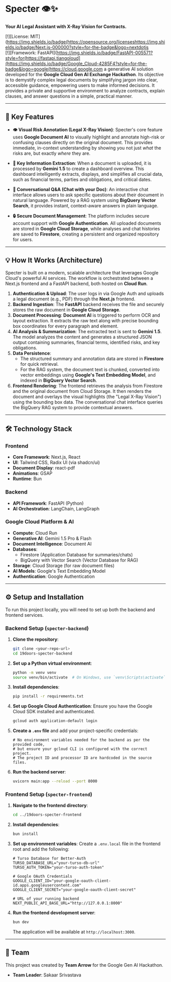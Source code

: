 # Specter 👁️✨

**Your AI Legal Assistant with X-Ray Vision for Contracts.**

[!][License: MIT](https://img.shields.io/badge(https://opensource.org/licenseshttps://img.shields.io/badge/Next.js-000000?style=for-the-badge&logo=nextdotjs  
[!][Framework: FastAPI](https://img.shields.io/badge/FastAPI-005571?style=for(https://fastapi.tiangoloud](https://img.shields.io/badge/Google_Cloud-4285F4?style=for-the-badge&logo=google(https://cloud.google.com a generative AI solution developed for the **Google Cloud Gen AI Exchange Hackathon**. Its objective is to demystify complex legal documents by simplifying jargon into clear, accessible guidance, empowering users to make informed decisions. It provides a private and supportive environment to analyze contracts, explain clauses, and answer questions in a simple, practical manner.

***

## 🚀 Key Features

* **👁️ Visual Risk Annotation (Legal X-Ray Vision)**: Specter's core feature uses **Google Document AI** to visually highlight and annotate high-risk or confusing clauses directly on the original document. This provides immediate, in-context understanding by showing you not just *what* the risks are, but exactly *where* they are.

* **📝 Key Information Extraction**: When a document is uploaded, it is processed by **Gemini 1.5** to create a dashboard overview. This dashboard intelligently extracts, displays, and simplifies all crucial data, such as financial terms, parties and obligations, and critical dates.

* **💬 Conversational Q&A (Chat with your Doc)**: An interactive chat interface allows users to ask specific questions about their document in natural language. Powered by a RAG system using **BigQuery Vector Search**, it provides instant, context-aware answers in plain language.

* **🔒 Secure Document Management**: The platform includes secure account support with **Google Authentication**. All uploaded documents are stored in **Google Cloud Storage**, while analyses and chat histories are saved to **Firestore**, creating a persistent and organized repository for users.

***

## 💡 How It Works (Architecture)

Specter is built on a modern, scalable architecture that leverages Google Cloud's powerful AI services. The workflow is orchestrated between a Next.js frontend and a FastAPI backend, both hosted on **Cloud Run**.

1. **Authentication & Upload**: The user logs in via Google Auth and uploads a legal document (e.g., PDF) through the **Next.js** frontend.  
2. **Backend Ingestion**: The **FastAPI** backend receives the file and securely stores the raw document in **Google Cloud Storage**.  
3. **Document Processing**: **Document AI** is triggered to perform OCR and layout extraction. It extracts the raw text along with precise bounding box coordinates for every paragraph and element.  
4. **AI Analysis & Summarization**: The extracted text is sent to **Gemini 1.5**. The model analyzes the content and generates a structured JSON output containing summaries, financial terms, identified risks, and key obligations.  
5. **Data Persistence**:  
   * The structured summary and annotation data are stored in **Firestore** for quick retrieval.  
   * For the RAG system, the document text is chunked, converted into vector embeddings using **Google's Text Embedding Model**, and indexed in **BigQuery Vector Search**.  
6. **Frontend Rendering**: The frontend retrieves the analysis from Firestore and the original document from Cloud Storage. It then renders the document and overlays the visual highlights (the "Legal X-Ray Vision") using the bounding box data. The conversational chat interface queries the BigQuery RAG system to provide contextual answers.

***

## 🛠️ Technology Stack

### Frontend
* **Core Framework**: Next.js, React  
* **UI**: Tailwind CSS, Radix UI (via shadcn/ui)  
* **Document Display**: react-pdf  
* **Animations**: GSAP  
* **Runtime**: Bun  

### Backend
* **API Framework**: FastAPI (Python)  
* **AI Orchestration**: LangChain, LangGraph  

### Google Cloud Platform & AI
* **Compute**: Cloud Run  
* **Generative AI**: Gemini 1.5 Pro & Flash  
* **Document Intelligence**: Document AI  
* **Databases**:  
  * Firestore (Application Database for summaries/chats)  
  * BigQuery with Vector Search (Vector Database for RAG)  
* **Storage**: Cloud Storage (for raw document files)  
* **AI Models**: Google's Text Embedding Model  
* **Authentication**: Google Authentication  

***

## ⚙️ Setup and Installation

To run this project locally, you will need to set up both the backend and frontend services.

### Backend Setup (`specter-backend`)

1. **Clone the repository**:
    ```bash
    git clone <your-repo-url>
    cd 19doors-specter-backend
    ```
2. **Set up a Python virtual environment**:
    ```bash
    python -m venv venv
    source venv/bin/activate  # On Windows, use `venv\Scripts\activate`
    ```
3. **Install dependencies**:
    ```bash
    pip install -r requirements.txt
    ```
4. **Set up Google Cloud Authentication**:
    Ensure you have the Google Cloud SDK installed and authenticated.
    ```bash
    gcloud auth application-default login
    ```
5. **Create a `.env` file** and add your project-specific credentials:
    ```env
    # No environment variables needed for the backend as per the provided code,
    # but ensure your gcloud CLI is configured with the correct project.
    # The project ID and processor ID are hardcoded in the source files.
    ```
6. **Run the backend server**:
    ```bash
    uvicorn main:app --reload --port 8000
    ```

### Frontend Setup (`specter-frontend`)

1. **Navigate to the frontend directory**:
    ```bash
    cd ../19doors-specter-frontend
    ```
2. **Install dependencies**:
    ```bash
    bun install
    ```
3. **Set up environment variables**:
    Create a `.env.local` file in the frontend root and add the following:
    ```env
    # Turso Database for Better-Auth
    TURSO_DATABASE_URL="your-turso-db-url"
    TURSO_AUTH_TOKEN="your-turso-auth-token"

    # Google OAuth Credentials
    GOOGLE_CLIENT_ID="your-google-oauth-client-id.apps.googleusercontent.com"
    GOOGLE_CLIENT_SECRET="your-google-oauth-client-secret"

    # URL of your running backend
    NEXT_PUBLIC_API_BASE_URL="http://127.0.0.1:8000"
    ```
4. **Run the frontend development server**:
    ```bash
    bun dev
    ```
    The application will be available at `http://localhost:3000`.

***

## 👥 Team

This project was created by **Team Arrow** for the Google Gen AI Hackathon.  
* **Team Leader**: Sakaar Srivastava  

